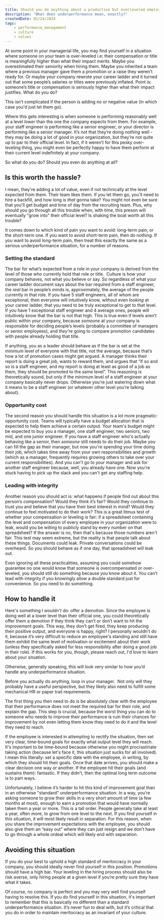 ```yaml
---
title: Should you do anything about a productive but overleveled employee? 
description: "What does underperformance mean, exactly?"
createdDate: 02/24/2024
tags: 
    - performance_management
    - culture
    - values
---
```

At some point in your managerial life, you may find yourself in a situation where someone on your team is over-leveled i.e: their compensation or title is meaningfully higher than what their impact merits. Maybe you overestimated their seniority when hiring them. Maybe you inherited a team where a previous manager gave them a promotion or a raise they weren’t ready for. Or maybe your company rewrote your career ladder and it turned out that some people’s salaries or titles were previously inflated. Point is: someone’s title or compensation is seriously higher than what their impact justifies. What do you do?

This isn’t complicated if the person is adding no or negative value (in which case you'd just let them go).

Where this gets interesting is when someone is performing reasonably well at a level _lower_ than the one the company expects from them. For example, your staff engineer is performing like a senior engineer, or your director is performing like a senior manager. It’s not that they’re doing _nothing_ well - they may be doing a lot of good in your organization, but they’re not quite up to par to their official level. In fact, if it weren’t for this pesky over-leveling thing, you might even be perfectly happy to have them perform at their current level indefinitely at your company. 

So what do you do? Should you even do anything at all? 


## Is this worth the hassle? 

I mean, they're adding a lot of value, even if not technically at the level expected from them. Their team likes them. If you let them go, you'll need to hire a backfill, and how long is _that_ gonna take? You might not even be sure that you'll get budget and time of day from the recruiting team. Plus, why should you go through all this trouble when, with time, this preson will eventually "grow into" their official level? Is shaking the boat worth all this trouble?

It comes down to which kind of pain you want to avoid: long-term pain, or the short-term one. If you want to avoid short-term pain, then do nothing. If you want to avoid long-term pain, then treat this exactly the same as a serious underperformance situation, for a number of reasons. 

### Setting the standard
The bar for what’s expected from a role in your company is derived from the level of those who currently hold that role or title.  Culture is how your company behaves, not what you believe or say. So regardless of what your career ladder document says about the bar required from a staff engineer, the _real_ bar in people’s minds is, approximately, the average of the people currently in that role. If you have 5 staff engineers, all of whom are exceptional, then everyone will intuitively know, without even _looking_ at your career ladder, that you need to be truly exceptional to get to that level. If you have 1 exceptional staff engineer and 4 average ones, people will intuitively know that the bar is not that high. This is true even if levels aren’t public within your company, because _someone_ at your company is responsible for deciding people’s levels (probably a committee of managers or senior employees), and _they’re_ going to compare promotion candidates with people already holding that title. 

If anything, you as a leader should behave as if the bar is set at the _minimum_ level of everyone with that title, not the average, because that’s how a lot of promotion cases might get argued. A manager thinks their report is doing a great job, wants to reward them, and argues that “if so and so is a staff engineer, and my report is doing at least as good of a job as them, they should be promoted to the same level”. This reasoning is theoretically sound, but only if the minimum level of a staff engineer at your company basically never drops. Otherwise you’re just watering down what it means to be a staff engineer (or whatever other level you’re talking about). 

### Opportunity cost
The second reason you should handle this situation is a lot more pragmatic: opportunity cost. Teams will typically have a budget allocation that is expected to help them achieve a certain output. Your team's budget might be expected to buy you a manager, one staff engineer, two seniors, two mid, and one junior engineer. If you have a staff engineer who's actually behaving like a senior, then _someone_ still needs to do their job. Maybe you can fill the gap as their manager, but now you're spending your time doing their job, which takes time away from your own responsibilities and growth (which as a manager, frequently requires growing others to take over your current responsibilities). And you can't go to your manager and ask for another staff engineer because, well, you already have one. Now you're stuck having to pick up the slack and you can't get any staffing help.

### Leading with integrity
Another reason you should act is: what happens if people find out about this person’s compensation? Would they think it’s fair? Would they continue to trust you and believe that you have their best interest in mind? Would they continue to feel motivated to do their work? This is a great litmus test of whether your compensation or leveling is fair: if a spreadsheet containing the level and compensation of every employee in your organization were to leak, would you be willing to publicly stand by every number on that spreadsheet? If the answer is no, then that's because those numbers aren't fair. This test may seem extreme, but the reality is that people talk about these things. Documents could leak. Private conversations could be overheard. So you should behave as if one day, that spreadsheet will leak out. 

Even ignoring all these practicalities, assuming you could somehow guarantee no one would know that someone is overcompensated or over-leveled, you should still do something because _you_ know about it. You can’t lead with integrity if you knowingly allow a double standard just for convenience. So you need to do something. 

## How to handle it

Here's something I _wouldn't_ do: offer a demotion. Since the employee is doing well at a lower level than their official one, you could theoretically offer them a demotion if they think they can’t or don’t want to hit the improvement goals. This way, they don't get fired, they keep producing their positive output, and everyone is happy, right? I personally wouldn't do it, because it’s very difficult to reduce an employee's standing and still have them exhibit the same level of motivation or excitement about their work (unless they specifically asked for less responsibility after doing a good job in their role). If this works for you, though, please reach out, I'd love to learn about your situation. 

Otherwise, generally speaking, this will look very similar to how you’d handle any underperformance situation. 

Before you actually do anything, loop in your manager.  Not only will they probably have a useful perspective, but they likely also need to fulfill some mechanical HR or paper trail requirements.

The first thing you then need to do is be absolutely clear with the employee that their performance does not meet the required bar for their role, and explain the gap. This step is crucial, because the worst thing you can do to someone who needs to improve their performance is ruin their chances for improvement by not even letting them know they need to do it and the level they need to reach. 

If the employee is interested in attempting to rectify the situation, then set very clear, time-bound goals for exactly what output level they will reach. It's important to be time-bound because otherwise you might procrastinate taking action (because let's face it, this situation just sucks for all involved). I mean this literally: set a specific date with the employee, in writing, by which they should hit their goals. Once that date arrives, you should make a clear decision one way or another. If the employee hit their goals (and sustains them): fantastic. If they didn’t, then the optimal long term outcome is to part ways. 

Unfortunately, I believe it’s harder to hit this kind of improvement goal than in an otherwise "standard" underperformance situation. In a way, you’re asking someone to grow their skills in a very short amount of time (a few months at most), enough to earn a promotion that would have normally taken them a year or more. This is a tall order. People generally take at least a year, often more, to grow from one level to the next. If you find yourself in this situation, it will most likely result in separation. For this reason, when you share the improvement expectations with the employee, you should also give them an “easy out” where they can just resign and we don’t have to go through a whole ordeal which will likely end with separation.

## Avoiding this situation

If you do your best to uphold a high standard of meritocracy in your company, you should ideally never find yourself in this position. Promotions should have a high bar. Your leveling in the hiring process should also be risk averse, only hiring people at a given level if you’re pretty sure they have what it takes. 

Of course, no company is perfect and you may very well find yourself having to resolve this. If you do find yourself in this situation, it's important to remember that this is basically no different than a standard underperformance situation. It’s never fun to deal with, but it’s critical that you do in order to maintain meritocracy as an invariant of your culture. 

